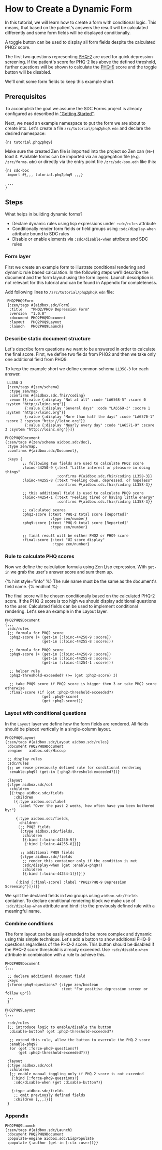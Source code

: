 # How to Create a Dynamic Form

In this tutorial, we will learn how to create a form with conditional logic. This means, that based on the patient's answers the result will be calculated differently and some form fields will be displayed conditionally.

A toggle button can be used to display all form fields despite the calculated PHQ2 score.

The first two questions representing [PHQ-2](https://loinc.org/55757-9/) are used for quick depression screening. If the patient's score for PHQ-2 lies above the defined threshold, further questions will be shown to calculate the [PHQ-9](https://loinc.org/44249/) score and the toggle button will be disabled.

We'll omit some form fields to keep this example short.

## Prerequisites

To accomplish the goal we assume the SDC Forms project is already configured as described in ["Getting Started"](../getting-started.md).

Next, we need an example namespace to put the form we are about to create into. Let's create a file `zrc/tutorial/phq2phq9.edn` and declare the desired namespace:

```
{ns tutorial.phq2phq9}
```

Make sure the created Zen file is imported into the project so Zen can (re-) load it. Available forms can be imported via an aggregation file (e.g. `/zrc/forms.edn`) or directly via the entry point file `/zrc/sdc-box.edn` like this:

```
{ns sdc-box
 import #{,,, tutorial.phq2phq9 ,,,}

 ,,,
}
```

## Steps

What helps in building dynamic forms?

* Declare dynamic rules using lisp expressions under `:sdc/rules` attribute
* Conditionally render form fields or field groups using `:sdc/display-when` attribute bound to SDC rules
* Disable or enable elements via `:sdc/disable-when` attribute and SDC rules

### Form layer

First we create an example form to illustrate conditional rendering and dynamic rule based calculation. In the following steps we'll describe the document and the form layout using the form layers. Launch description is not relevant for this tutorial and can be found in Appendix for completeness.

Add following lines to `/zrc/tutorial/phq2phq9.edn` file:

```
 PHQ2PHQ9Form
 {:zen/tags #{aidbox.sdc/Form}
  :title    "PHQ2/PHQ9 Depression Form"
  :version  "1.0.0"
  :document PHQ2PHQ9Document
  :layout   PHQ2PHQ9Layout
  :launch   PHQ2PHQ9Launch}
```

### Describe static document structure

Let's describe form questions we want to be answered in order to calculate the final score. First, we define two fields from PHQ2 and then we take only one additional field from PHQ9.

To keep the example short we define common schema `LL358-3` for each answer.

```
 LL358-3
 {:zen/tags #{zen/schema}
  :type zen/map
  :confirms #{aidbox.sdc.fhir/coding}
  :enum [{:value {:display "Not at all" :code "LA6568-5" :score 0 :system "http://loinc.org"}}
         {:value {:display "Several days" :code "LA6569-3" :score 1 :system "http://loinc.org"}}
         {:value {:display "More than half the days" :code "LA6570-1" :score 2 :system "http://loinc.org"}}
         {:value {:display "Nearly every day" :code "LA6571-9" :score 3 :system "http://loinc.org"}}]}

PHQ2PHQ9Document
{:zen/tags #{zen/schema aidbox.sdc/doc},
 :type zen/map,
 :confirms #{aidbox.sdc/Document},

 :keys {
        ;; following two fields are used to calculate PHQ2 score
        :loinc-44250-9 {:text "Little interest or pleasure in doing things"
                        :confirms #{aidbox.sdc.fhir/coding LL358-3}}
        :loinc-44255-8 {:text "Feeling down, depressed, or hopeless"
                        :confirms #{aidbox.sdc.fhir/coding LL358-3}}

        ;; this additional field is used to calculate PHQ9 score
        :loinc-44254-1 {:text "Feeling tired or having little energy"
                        :confirms #{aidbox.sdc.fhir/coding LL358-3}}

        ;; calculated scores
        :phq2-score {:text "PHQ-2 total score [Reported]"
                     :type zen/number}
        :phq9-score {:text "PHQ-9 total score [Reported]"
                     :type zen/number}

        ;; final result will be either PHQ2 or PHQ9 score
        :final-score {:text "UI score display" 
                      :type zen/number}

```

### Rule to calculate PHQ scores

Now we define the calculation formula using Zen Lisp expression. With `get-in` we grab the user's answer score and sum them up.

{% hint style="info" %}
The rule name must be the same as the document's field name.
{% endhint %}

The final score will be chosen conditionally based on the calculated PHQ-2 score. If the PHQ-2 score is too high we should display additional questions to the user. Calculated fields can be used to implement conditional rendering. Let's see an example in the Layout layer.

```
PHQ2PHQ9Document
{,,,
 :sdc/rules
 {;; formula for PHQ2 score
  :phq2-score (+ (get-in [:loinc-44250-9 :score])
                 (get-in [:loinc-44255-8 :score]))

  ;; formula for PHQ9 score
  :phq9-score (+ (get-in [:loinc-44250-9 :score])
                 (get-in [:loinc-44255-8 :score])
                 (get-in [:loinc-44254-1 :score]))

  ;; helper rule
  :phq2-threshold-exceeded? (>= (get :phq2-score) 3)

  ;; take PHQ9 score if PHQ2 score is bigger then 3 or take PHQ2 score otherwise
  :final-score (if (get :phq2-threshold-exceeded?)
                 (get :phq9-score)
                 (get :phq2-score))}
```

### Layout with conditional questions

In the `Layout` layer we define how the form fields are rendered. All fields should be placed vertically in a single-column layout.

```
PHQ2PHQ9Layout
{:zen/tags #{aidbox.sdc/Layout aidbox.sdc/rules}
 :document PHQ2PHQ9Document
 :engine   aidbox.sdc/Hiccup

 ;; display rules
 :sdc/rules
 {;; we reuse previously defined rule for conditional rendering
  :enable-phq9? (get-in [:phq2-threshold-exceeded?])}

 :layout
 {:type aidbox.sdc/col
  :children
  [{:type aidbox.sdc/fields
    :children
    [{:type aidbox.sdc/label
      :label "Over the past 2 weeks, how often have you been bothered by:"}

     {:type aidbox.sdc/fields,
      :children
      [;; PHQ2 fields
       {:type aidbox.sdc/fields,
        :children
        [{:bind [:loinc-44250-9]}
         {:bind [:loinc-44255-8]}]}

       ;; additional PHQ9 fields
       {:type aidbox.sdc/fields
        ;; render this container only if the condition is met
        :sdc/display-when (get :enable-phq9?)
        :children
        [{:bind [:loinc-44254-1]}]}]}

     {:bind [:final-score] :label "PHQ2/PHQ-9 Depression Screening"}]}]}}
```

We split the declared fields in two groups using `aidbox.sdc/fields` container. To declare conditional rendering block we make use of `:sdc/display-when` attribute and bind it to the previously defined rule with a meaningful name.

### Combine conditions

The form layout can be easily extended to be more complex and dynamic using this simple technique. Let's add a button to show additional PHQ-9 questions regardless of the PHQ-2 score. This button should be disabled if the PHQ-2 score threshold is already exceeded. Use `:sdc/disable-when` attribute in combination with a rule to achieve this.

```
PHQ2PHQ9Document
{,,,

 ;; declare additional document field
 :keys
 {:force-phq9-questions? {:type zen/boolean
                          :text "For positive depression screen or follow up"}}
 ,,,
 }

PHQ2PHQ9Layout
{,,,

 :sdc/rules
 {;; introduce logic to enable/disable the button
  :disable-button? (get :phq2-threshold-exceeded?)

  ;; extend this rule, allow the button to overrule the PHQ-2 score
  :enable-phq9?
  (or (get :force-phq9-questions?)
      (get :phq2-threshold-exceeded?))}

 :layout
 {:type aidbox.sdc/col
  :children
  [;; enable manual toggling only if PHQ-2 score is not exceeded
   {:bind [:force-phq9-questions?]
    :sdc/disable-when (get :disable-button?)}

   {:type aidbox.sdc/fields
    ;; omit previously defined fields
    :children [,,,]}]}
 }
```

### Appendix

```
PHQ2PHQ9Launch
{:zen/tags #{aidbox.sdc/Launch}
 :document PHQ2PHQ9Document
 :populate-engine aidbox.sdc/LispPopulate
 :populate {:author (get-in [:ctx :user])}}
```
